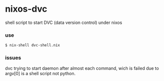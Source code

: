 # nixos-dvc
shell script to start DVC (data version control) under nixos

### use

```sh
$ nix-shell dvc-shell.nix
```

### issues

dvc trying to start daemon after almost each command, wich is failed due
to argv[0] is a shell script not python.

